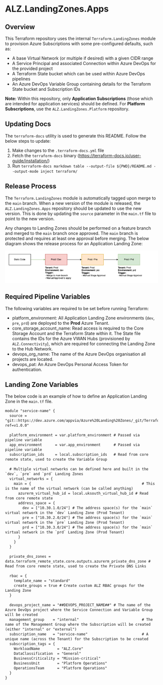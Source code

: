 <!-- BEGIN_TF_DOCS -->
# ALZ.LandingZones.Apps

## Overview

This Terraform repository uses the internal `Terraform.LandingZones` module to provision Azure Subscriptions with some pre-configured defaults, such as:
- A base Virtual Network (or multiple if desired) with a given CIDR range
- A Service Principal and associated Connection within Azure DevOps for the provided project
- A Terraform State bucket which can be used within Azure DevOps pipelines
- An Azure DevOps Variable Group containing details for the Terraform State bucket and Subscription IDs

**Note:** Within this repository, only **Application Subscriptions** (those which are intended for application services) should be defined. For **Platform Subscriptions**, use the `ALZ.LandingZones.Platform` repository.

## Updating Docs

The `terraform-docs` utility is used to generate this README. Follow the below steps to update:
1. Make changes to the `.terraform-docs.yml` file
2. Fetch the `terraform-docs` binary (https://terraform-docs.io/user-guide/installation/)
3. Run `terraform-docs markdown table --output-file ${PWD}/README.md --output-mode inject terraform/`

## Release Process

The `Terraform.LandingZones` module is automatically tagged upon merge to the `main` branch. When a new version of the module is released, the `ALZ.LandingZones.Apps` repository should be updated to use the new version. This is done by updating the `source` parameter in the `main.tf` file to point to the new version.

Any changes to Landing Zones should be performed on a feature branch and merged to the `main` branch once approved. The `main` branch is protected and requires at least one approval before merging. The below diagram shows the release process for an Application Landing Zone:

![apps](apps.png)

## Required Pipeline Variables

The following variables are required to be set before running Terraform:
- platform_environment: All Application Landing Zone environments (`dev`, `pre`, `prd`) are deployed to the **Prod** Azure Tenant.
- core_storage_account_name: Read access is required to the Core Storage Account and the Terraform State within it. The State file contains the IDs for the Azure VWAN Hubs (provisioned by `ALZ.Connectivity`), which are required for connecting the Landing Zone to the Hub Network.
- devops_org_name: The name of the Azure DevOps organisation all projects are located.
- devops_pat: An Azure DevOps Personal Access Token for authentication.

## Landing Zone Variables

The below code is an example of how to define an Application Landing Zone in the `main.tf` file.

```hcl
module "service-name" {
  source = "git::https://dev.azure.com/appvia/Azure%20Landing%20Zones/_git/Terraform.LandingZones?ref=v1.0.0"

  platform_environment = var.platform_environment # Passed via pipeline variable
  app_environment      = var.app_environment      # Passed via pipeline variable
  subscription_ids     = local.subscription_ids   # Read from core remote state, used to create the Variable Group

  # Multiple virtual networks can be defined here and built in the `dev`, `pre` and `prd` Landing Zones
  virtual_networks = {
    main = {                                                   # This is the name of the virtual network (can be called anything)
      azurerm_virtual_hub_id = local.uksouth_virtual_hub_id # Read from core remote state
      address_space = {
        dev = ["10.30.1.0/24"] # The address space(s) for the `main` virtual network in the `dev` Landing Zone (Prod Tenant)
        pre = ["10.30.2.0/24"] # The address space(s) for the `main` virtual network in the `pre` Landing Zone (Prod Tenant)
        prd = ["10.30.3.0/24"] # The address space(s) for the `main` virtual network in the `prd` Landing Zone (Prod Tenant)
      }
    }
  }

  private_dns_zones = data.terraform_remote_state.core.outputs.azurerm_private_dns_zone # Read from core remote state, used to create the Private DNS Links

  rbac = {
    template_name = "standard"
    create_groups = true # Create custom ALZ RBAC groups for the Landing Zone
  }

  devops_project_name = "##DEVOPS_PROJECT_NAME##" # The name of the Azure DevOps project where the Service Connection and Variable Group will be created
  management_group    = "internal"                             # The name of the Management Group where the Subscription will be created (either "internal" or "external")
  subscription_name   = "service-name"                         # A unique name (across the Tenant) for the Subscription to be created
  subscription_tags = {
    WorkloadName        = "ALZ.Core"
    DataClassification  = "General"
    BusinessCriticality = "Mission-critical"
    BusinessUnit        = "Platform Operations"
    OperationsTeam      = "Platform Operations"
  }
}
```
<!-- END_TF_DOCS -->